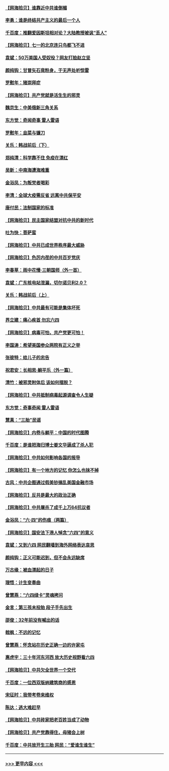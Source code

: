 #### [【网海拾贝】谁靠近中共谁倒楣](../pages/nsc993/n13044667.md?t=06250251) 
#### [李勇：谁是终结共产主义的最后一个人](../pages/nsc993/n13044397.md?t=06250251) 
#### [千百度：推翻爱因斯坦相对论？大陆教授被讽“丢人”](../pages/nsc993/n13043908.md?t=06250251) 
#### [【网海拾贝】七一的北京连只鸟都飞不进](../pages/nsc993/n13041377.md?t=06250251) 
#### [袁斌：50万美国人受奴役？网友打脸赵立坚](../pages/nsc993/n13041330.md?t=06250251) 
#### [颜纯钩：甘冒矢石竟粉身，于无声处听惊雷](../pages/nsc993/n13041140.md?t=06250251) 
#### [罗慰年：猪崇拜症](../pages/nsc993/n13041071.md?t=06250251) 
#### [【网海拾贝】共产党就是活生生的邪灵](../pages/nsc993/n13036627.md?t=06250251) 
#### [魏京生：中美俄新三角关系](../pages/nsc993/n13035986.md?t=06250251) 
#### [东方觉：奇闻奇事 雷人雷语](../pages/nsc993/n13035878.md?t=06250251) 
#### [罗慰年：韭菜与镰刀](../pages/nsc993/n13034374.md?t=06250251) 
#### [关乐：韩战前后（下）](../pages/nsc993/n13034113.md?t=06250251) 
#### [郑纯清：科学靠不住 免疫在漂红](../pages/nsc993/n13034093.md?t=06250251) 
#### [吴新：中南海遭海难重](../pages/nsc993/n13034084.md?t=06250251) 
#### [金浴凤：为叛党者喝彩](../pages/nsc993/n13034058.md?t=06250251) 
#### [李清：全球大疫需反省 远离中共保平安](../pages/nsc993/n13033784.md?t=06250251) 
#### [唐付民：法制国家的标准](../pages/nsc993/n13032944.md?t=06250251) 
#### [【网海拾贝】民主国家结盟对抗中共的新时代](../pages/nsc993/n13031717.md?t=06250251) 
#### [吐为快：菩萨蛮](../pages/nsc993/n13030033.md?t=06250251) 
#### [【网海拾贝】中共已成世界秩序最大威胁](../pages/nsc993/n13028138.md?t=06250251) 
#### [【网海拾贝】色厉内荏的中共百岁党庆](../pages/nsc993/n13025582.md?t=06250251) 
#### [李春草：雨中花慢‧三朝国师（外一首）](../pages/nsc993/n13025567.md?t=06250251) 
#### [袁斌：广东核电站泄漏，切尔诺贝利2.0？](../pages/nsc993/n13025475.md?t=06250251) 
#### [关乐：韩战前后（上）](../pages/nsc993/n13025387.md?t=06250251) 
#### [【网海拾贝】中共最有可能是集体坏死](../pages/nsc993/n13023101.md?t=06250251) 
#### [界立建：痛心疾首 勿忘六四](../pages/nsc993/n13022339.md?t=06250251) 
#### [【网海拾贝】病毒可怕，共产党更可怕！](../pages/nsc993/n13020728.md?t=06250251) 
#### [李国涛：希望美国参众两院有正义之举](../pages/nsc993/n13020674.md?t=06250251) 
#### [张彼特：给儿子的忠告](../pages/nsc993/n13018934.md?t=06250251) 
#### [祝君安：长相思‧躺平乐（外一篇）](../pages/nsc993/n13018923.md?t=06250251) 
#### [清竹：被邪灵附体后 该如何摆脱？](../pages/nsc993/n13018877.md?t=06250251) 
#### [【网海拾贝】中共抵制病毒起源调查令人生疑](../pages/nsc993/n13017785.md?t=06250251) 
#### [东方觉：奇事奇闻 雷人雷语](../pages/nsc993/n13017577.md?t=06250251) 
#### [慧真：“三胎”民谣](../pages/nsc993/n13017394.md?t=06250251) 
#### [【网海拾贝】内卷与躺平：中国的时代图腾](../pages/nsc993/n13016128.md?t=06250251) 
#### [千百度：是谁把海归博士姜文华逼成了杀人犯](../pages/nsc993/n13015218.md?t=06250251) 
#### [【网海拾贝】中共如何影响各国的报导](../pages/nsc993/n13012599.md?t=06250251) 
#### [【网海拾贝】有一个地方的记忆 你怎么也抹不掉](../pages/nsc993/n13009802.md?t=06250251) 
#### [古风：中共企图通过假美钞搞乱美国金融市场](../pages/nsc993/n13009626.md?t=06250251) 
#### [【网海拾贝】反共是最大的政治正确](../pages/nsc993/n13007051.md?t=06250251) 
#### [【网海拾贝】中共屠杀了成千上万64抗议者](../pages/nsc993/n13002713.md?t=06250251) 
#### [金浴凤：“六·四”的伤痕（两篇）](../pages/nsc993/n13001719.md?t=06250251) 
#### [【网海拾贝】国安法下港人悼念“六四”的意义](../pages/nsc993/n13001039.md?t=06250251) 
#### [袁斌：又到六四 网民翻墙到海外网络表达哀思](../pages/nsc993/n13000995.md?t=06250251) 
#### [颜纯钩：正义可能迟到，但不会永远缺席](../pages/nsc993/n13000920.md?t=06250251) 
#### [万古缘：被血漂起的日子](../pages/nsc993/n13000914.md?t=06250251) 
#### [理悟：计生变奏曲](../pages/nsc993/n13000414.md?t=06250251) 
#### [曾慧燕：“六四绿卡”灵魂拷问](../pages/nsc993/n13000277.md?t=06250251) 
#### [金言：第三孩未投胎 段子手先出生](../pages/nsc993/n13000215.md?t=06250251) 
#### [邵俊：32年前没有喊出的话](../pages/nsc993/n13000181.md?t=06250251) 
#### [戟枫：不远的记忆](../pages/nsc993/n13000121.md?t=06250251) 
#### [曾慧燕：怀念站在历史正确一边的许家屯](../pages/nsc993/n13000073.md?t=06250251) 
#### [惠虎宇：三十年河东河西 放大历史视野看六四](../pages/nsc993/n13000018.md?t=06250251) 
#### [【网海拾贝】中共欠全世界一个交代](../pages/nsc993/n12998706.md?t=06250251) 
#### [千百度：一位西双版纳建筑商的感恩](../pages/nsc993/n12998487.md?t=06250251) 
#### [宋征时：我带考卷来维权](../pages/nsc993/n12994088.md?t=06250251) 
#### [陈达：逃大难赶早](../pages/nsc993/n12993569.md?t=06250251) 
#### [【网海拾贝】中共砖家把老百姓当成了动物](../pages/nsc993/n12993483.md?t=06250251) 
#### [【网海拾贝】共产党靠得住，母猪会上树](../pages/nsc993/n12990730.md?t=06250251) 
#### [千百度：中共放开生三胎 网民：“爱谁生谁生”](../pages/nsc993/n12990644.md?t=06250251) 

----
#### [ >>> 更早内容 <<< ](../indexes/nsc993-earlier.md)
